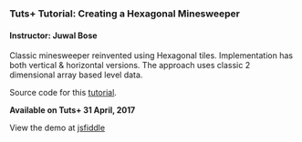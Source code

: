 ### Tuts+ Tutorial: Creating a Hexagonal Minesweeper

#### Instructor: Juwal Bose

Classic minesweeper reinvented using Hexagonal tiles. Implementation has both vertical & horizontal versions. The approach uses classic 2 dimensional array based level data.

Source code for this [tutorial](http://gamedevelopment.tutsplus.com/tutorials/creating-hexagonal-minesweeper--cms-28655).

**Available on Tuts+ 31 April, 2017**

View the demo at [jsfiddle](https://jsfiddle.net/juwalbose/qb1s5L9p/)
